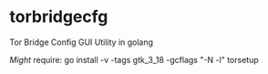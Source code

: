 # torbridgecfg
Tor Bridge Config GUI Utility in golang

*Might* require:
go install -v -tags gtk_3_18 -gcflags "-N -l" torsetup
